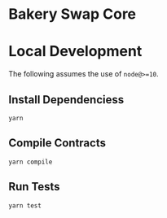 # Bakery Swap Core


# Local Development

The following assumes the use of `node@>=10`.

## Install Dependenciess

`yarn`

## Compile Contracts

`yarn compile`

## Run Tests

`yarn test`
